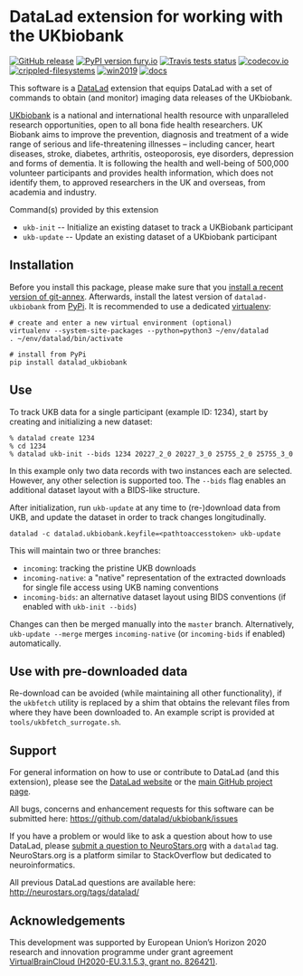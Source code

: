 # DataLad extension for working with the UKbiobank

[![GitHub release](https://img.shields.io/github/release/datalad/ukbiobank.svg)](https://GitHub.com/datalad/ukbiobank/releases/) [![PyPI version fury.io](https://badge.fury.io/py/ukbiobank.svg)](https://pypi.python.org/pypi/ukbiobank/) [![Travis tests status](https://secure.travis-ci.org/datalad/datalad-ukbiobank.png?branch=master)](https://travis-ci.org/datalad/datalad-ukbiobank) [![codecov.io](https://codecov.io/github/datalad/datalad-ukbiobank/coverage.svg?branch=master)](https://codecov.io/github/datalad/datalad-ukbiobank?branch=master) [![crippled-filesystems](https://github.com/datalad/datalad-ukbiobank/workflows/crippled-filesystems/badge.svg)](https://github.com/datalad/datalad-ukbiobank/actions?query=workflow%3Acrippled-filesystems) [![win2019](https://github.com/datalad/datalad-ukbiobank/workflows/win2019/badge.svg)](https://github.com/datalad/datalad-ukbiobank/actions?query=workflow%3Awin2019)  [![docs](https://github.com/datalad/datalad-ukbiobank/workflows/docs/badge.svg)](https://github.com/datalad/datalad-ukbiobank/actions?query=workflow%3Adocs)


This software is a [DataLad](http://datalad.org) extension that equips DataLad
with a set of commands to obtain (and monitor) imaging data releases of the
UKbiobank.

[UKbiobank](https://www.ukbiobank.ac.uk) is a national and international health
resource with unparalleled research opportunities, open to all bona fide health
researchers. UK Biobank aims to improve the prevention, diagnosis and treatment
of a wide range of serious and life-threatening illnesses – including cancer,
heart diseases, stroke, diabetes, arthritis, osteoporosis, eye disorders,
depression and forms of dementia. It is following the health and well-being of
500,000 volunteer participants and provides health information, which does not
identify them, to approved researchers in the UK and overseas, from academia
and industry.

Command(s) provided by this extension

- `ukb-init` -- Initialize an existing dataset to track a UKBiobank participant
- `ukb-update` -- Update an existing dataset of a UKbiobank participant


## Installation

Before you install this package, please make sure that you [install a recent
version of git-annex](https://git-annex.branchable.com/install).  Afterwards,
install the latest version of `datalad-ukbiobank` from
[PyPi](https://pypi.org/project/datalad-ukbiobank). It is recommended to use
a dedicated [virtualenv](https://virtualenv.pypa.io):

    # create and enter a new virtual environment (optional)
    virtualenv --system-site-packages --python=python3 ~/env/datalad
    . ~/env/datalad/bin/activate

    # install from PyPi
    pip install datalad_ukbiobank

## Use

To track UKB data for a single participant (example ID: 1234), start by
creating and initializing a new dataset:

```
% datalad create 1234
% cd 1234
% datalad ukb-init --bids 1234 20227_2_0 20227_3_0 25755_2_0 25755_3_0
```

In this example only two data records with two instances each are selected.
However, any other selection is supported too. The `--bids` flag enables
an additional dataset layout with a BIDS-like structure.

After initialization, run `ukb-update` at any time to (re-)download data
from UKB, and update the dataset in order to track changes longitudinally.

```
datalad -c datalad.ukbiobank.keyfile=<pathtoaccesstoken> ukb-update
```

This will maintain two or three branches:

- `incoming`: tracking the pristine UKB downloads
- `incoming-native`: a "native" representation of the extracted downloads
  for single file access using UKB naming conventions
- `incoming-bids`: an alternative dataset layout using BIDS conventions
  (if enabled with `ukb-init --bids`)

Changes can then be merged manually into the `master` branch. Alternatively,
`ukb-update --merge` merges `incoming-native` (or `incoming-bids` if enabled)
automatically.


## Use with pre-downloaded data

Re-download can be avoided (while maintaining all other functionality), if the
`ukbfetch` utility is replaced by a shim that obtains the relevant files from
where they have been downloaded to. An example script is provided at
`tools/ukbfetch_surrogate.sh`.

## Support

For general information on how to use or contribute to DataLad (and this
extension), please see the [DataLad website](http://datalad.org) or the
[main GitHub project page](http://datalad.org).

All bugs, concerns and enhancement requests for this software can be submitted here:
https://github.com/datalad/ukbiobank/issues

If you have a problem or would like to ask a question about how to use DataLad,
please [submit a question to
NeuroStars.org](https://neurostars.org/tags/datalad) with a ``datalad`` tag.
NeuroStars.org is a platform similar to StackOverflow but dedicated to
neuroinformatics.

All previous DataLad questions are available here:
http://neurostars.org/tags/datalad/


## Acknowledgements

This development was supported by European Union’s Horizon 2020 research and
innovation programme under grant agreement [VirtualBrainCloud
(H2020-EU.3.1.5.3, grant no.
826421)](https://cordis.europa.eu/project/id/826421).

